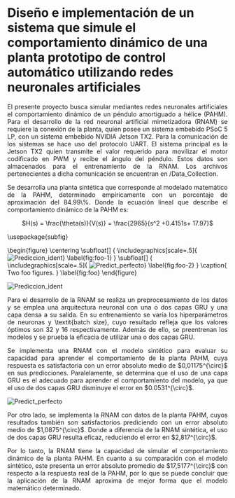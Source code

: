 # Diseño e implementación de un sistema que simule el comportamiento dinámico de una planta prototipo de control automático utilizando redes neuronales artificiales

<p align = justify>
  El presente proyecto busca simular mediantes redes neuronales artificiales el comportamiento dinámico de un péndulo amortiguado a hélice (PAHM). Para el desarrollo de la red neuronal artificial mimetizadora (RNAM) se requiere la conexión de la planta, quien posee un sistema embebido PSoC 5 LP, con un sistema embebido NVIDIA Jetson TX2. Para la comunicación de los sistemas se hace uso del protocolo UART. El sistema principal es la Jetson TX2 quien transmite el valor requerido para movilizar el motor codificado en PWM y recibe el ángulo del péndulo. Estos datos son almacenados para el entrenamiento de la RNAM. Los archivos pertenecientes a dicha comunicación se encuentran en /Data_Collection.

<p align = justify>
  Se desarrolla una planta sintética que corresponde al modelado matemático de la PAHM, determinado empíricamente con un porcentaje de aproximación del 84.99\%. Donde la ecuación lineal que describe el comportamiento dinámico de la PAHM es:

<p align = center>
  $H(s) = \frac{\theta(s)}{V(s)} = \frac{2965}{s^2 +0.4151s+ 17.97}$

\usepackage{subfig}

\begin{figure}
\centering
\subfloat[]
{
    \includegraphics[scale=.5]{![Prediccion_ident](https://user-images.githubusercontent.com/79665536/201225816-ce786e95-566a-46fd-82d1-056c841def4a.svg)}
    \label{fig:foo-1}
}
\subfloat[]
{
    \includegraphics[scale=.5]{ ![Predict_perfecto](https://user-images.githubusercontent.com/79665536/201225438-752a5990-8125-430e-ac68-b23ff646d886.svg)}
    \label{fig:foo-2}
}
\caption{ Two foo figures. }
\label{fig:foo}
\end{figure}



![Prediccion_ident](https://user-images.githubusercontent.com/79665536/201225816-ce786e95-566a-46fd-82d1-056c841def4a.svg)
  
<p align = justify>
  Para el desarrollo de la RNAM se realiza un preprocesamiento de los datos y se emplea una arquitectura neuronal con una o dos capas GRU y una capa densa a su salida. En su entrenamiento se varía los hiperparámetros de neuronas y \textit{batch size}, cuyo resultado refleja que los valores óptimos son 32 y 16 respectivamente. Además de ello, se preentrenan los modelos y se prueba la eficacia de utilizar una o dos capas GRU.
  
<p align = justify>
  Se implementa una RNAM con el modelo sintético para evaluar su capacidad para aprender el comportamiento de la planta PAHM, cuya respuesta es satisfactoria con un error absoluto medio de $0,01175^{\circ}$ en sus predicciones. Paralelamente, se determina que el uso de una capa GRU es el adecuado para aprender el comportamiento del modelo, ya que el uso de dos capas GRU disminuye el error en $0.0531^{\circ}$. 
  
  ![Predict_perfecto](https://user-images.githubusercontent.com/79665536/201225438-752a5990-8125-430e-ac68-b23ff646d886.svg)
  
<p align = justify>
  Por otro lado, se implementa la RNAM con datos de la planta PAHM, cuyos resultados también son satisfactorios prediciendo con un error absoluto medio de $1,0875^{\circ}$. Donde a diferencia de la RNAM sintética, el uso de dos capas GRU resulta eficaz, reduciendo el error en  $2,817^{\circ}$.
  
<p align = justify>
  Por lo tanto, la RNAM tiene la capacidad de simular el comportamiento dinámico de la planta PAHM. En cuanto a su comparación con el modelo sintético, este presenta un error absoluto promedio de $17,5177^{\circ}$ con respecto a la respuesta real de la PAHM, por lo que se puede concluir que la aplicación de la RNAM aproxima de mejor forma que el modelo matemático determinado.
